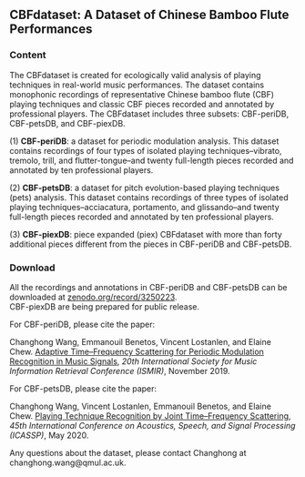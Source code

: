 <h2>CBFdataset: A Dataset of Chinese Bamboo Flute Performances</h2>

<h3>
Content
</h3>

<p>
The CBFdataset is created for ecologically valid analysis of playing techniques in real-world music performances. The dataset contains monophonic recordings of representative Chinese bamboo flute (CBF) playing techniques and classic CBF pieces recorded and annotated by professional players. The CBFdataset includes three subsets: CBF-periDB, CBF-petsDB, and CBF-piexDB.
</p>

<p>
(1) <b>CBF-periDB</b>: a dataset for periodic modulation analysis. This dataset contains recordings of four types of isolated playing techniques–vibrato, tremolo, trill, and flutter-tongue–and twenty full-length pieces recorded and annotated by ten professional players.
</p>
<p>
(2) <b>CBF-petsDB</b>: a dataset for pitch evolution-based playing techniques (pets) analysis. This dataset contains recordings of three types of isolated playing techniques–acciacatura, portamento, and glissando–and twenty full-length pieces recorded and annotated by ten professional players.
</p>
<p>
(3) <b>CBF-piexDB</b>: piece expanded (piex) CBFdataset with more than forty additional pieces different from the pieces in CBF-periDB and CBF-petsDB.
</p>

<h3>
Download
</h3>

<p>
All the recordings and annotations in CBF-periDB and CBF-petsDB can be downloaded at <a href="https://zenodo.org/record/3250223">zenodo.org/record/3250223</a>. <br>
	CBF-piexDB are being prepared for public release.
</p>

<p>
For CBF-periDB, please cite the paper:
</p>

<p>
Changhong Wang, Emmanouil Benetos, Vincent Lostanlen, and Elaine Chew. <a href="https://qmro.qmul.ac.uk/xmlui/handle/123456789/59179">
Adaptive Time–Frequency Scattering for Periodic Modulation Recognition in Music Signals</a>, <i>20th International Society
	for Music Information Retrieval Conference (ISMIR)</i>, November 2019.
</p>

<p>
For CBF-petsDB, please cite the paper:
</p>

<p>
Changhong Wang, Vincent Lostanlen, Emmanouil Benetos, and Elaine Chew. <a href="https://qmro.qmul.ac.uk/xmlui/handle/123456789/63588">
Playing Technique Recognition by Joint Time–Frequency Scattering</a>, <i>45th International Conference on Acoustics, Speech, and Signal Processing (ICASSP)</i>, May 2020.
</p>

<p>
Any questions about the dataset, please contact Changhong at changhong.wang@qmul.ac.uk.
</p>

